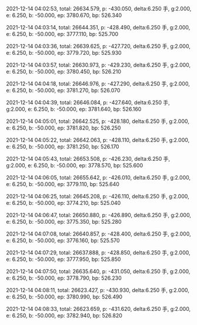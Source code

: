2021-12-14 04:02:53, total: 26634.579, p: -430.050, delta:6.250 手, g:2.000, e: 6.250, b: -50.000, ep: 3780.670, bp: 526.340

2021-12-14 04:03:14, total: 26644.351, p: -428.490, delta:6.250 手, g:2.000, e: 6.250, b: -50.000, ep: 3777.110, bp: 525.700

2021-12-14 04:03:36, total: 26639.625, p: -427.720, delta:6.250 手, g:2.000, e: 6.250, b: -50.000, ep: 3779.720, bp: 525.930

2021-12-14 04:03:57, total: 26630.973, p: -429.230, delta:6.250 手, g:2.000, e: 6.250, b: -50.000, ep: 3780.450, bp: 526.210

2021-12-14 04:04:18, total: 26646.976, p: -427.290, delta:6.250 手, g:2.000, e: 6.250, b: -50.000, ep: 3781.270, bp: 526.070

2021-12-14 04:04:39, total: 26646.084, p: -427.640, delta:6.250 手, g:2.000, e: 6.250, b: -50.000, ep: 3781.640, bp: 526.160

2021-12-14 04:05:01, total: 26642.525, p: -428.180, delta:6.250 手, g:2.000, e: 6.250, b: -50.000, ep: 3781.820, bp: 526.250

2021-12-14 04:05:22, total: 26642.063, p: -428.110, delta:6.250 手, g:2.000, e: 6.250, b: -50.000, ep: 3781.250, bp: 526.170

2021-12-14 04:05:43, total: 26653.508, p: -426.230, delta:6.250 手, g:2.000, e: 6.250, b: -50.000, ep: 3778.570, bp: 525.600

2021-12-14 04:06:05, total: 26655.642, p: -426.010, delta:6.250 手, g:2.000, e: 6.250, b: -50.000, ep: 3779.110, bp: 525.640

2021-12-14 04:06:25, total: 26645.208, p: -426.110, delta:6.250 手, g:2.000, e: 6.250, b: -50.000, ep: 3774.210, bp: 525.040

2021-12-14 04:06:47, total: 26650.880, p: -426.890, delta:6.250 手, g:2.000, e: 6.250, b: -50.000, ep: 3775.350, bp: 525.280

2021-12-14 04:07:08, total: 26640.857, p: -428.400, delta:6.250 手, g:2.000, e: 6.250, b: -50.000, ep: 3776.160, bp: 525.570

2021-12-14 04:07:29, total: 26637.888, p: -428.850, delta:6.250 手, g:2.000, e: 6.250, b: -50.000, ep: 3777.950, bp: 525.850

2021-12-14 04:07:50, total: 26635.640, p: -431.050, delta:6.250 手, g:2.000, e: 6.250, b: -50.000, ep: 3778.790, bp: 526.230

2021-12-14 04:08:11, total: 26623.427, p: -430.930, delta:6.250 手, g:2.000, e: 6.250, b: -50.000, ep: 3780.990, bp: 526.490

2021-12-14 04:08:33, total: 26623.659, p: -431.620, delta:6.250 手, g:2.000, e: 6.250, b: -50.000, ep: 3782.940, bp: 526.820